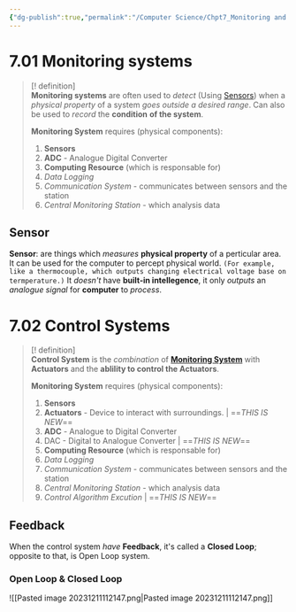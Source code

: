```yaml
---
{"dg-publish":true,"permalink":"/Computer Science/Chpt7_Monitoring and Control Systems/"}
---
```


# 7.01 Monitoring systems  
>[! definition]  
>**Monitoring systems** are often used to *detect* (Using [Sensors]()) when a *physical property* of a system *goes outside a desired range*. Can also be used to *record* the **condition** **of the system**.   
>  
>**Monitoring System** requires (physical components):  
>1. **Sensors**  
>2. **ADC** - Analogue Digital Converter   
>3. **Computing Resource** (which is responsable for)  
>	1. *Data Logging*  
>	2. *Communication System* - communicates between sensors and the station  
>	3. *Central Monitoring Station* - which analysis data  
## Sensor  
**Sensor**: are things which *measures* **physical property** of a perticular area. It can be used for the computer to percept physical world. `(For example, like a thermocouple, which outputs changing electrical voltage base on termperature.)` It *doesn't* have **built-in intellegence**, it only *outputs* an *analogue signal* for **computer** to *process*.  


# 7.02 Control Systems  
>[! definition]  
>**Control System** is the *combination* of [**Monitoring System**]() with **Actuators** and the **ablility to control the Actuators**.    
>  
>**Monitoring System** requires (physical components):  
>1. **Sensors**  
>2. **Actuators** - Device to interact with surroundings. | ==*THIS IS NEW*==  
>3. **ADC** - Analogue to Digital Converter    
>4. DAC - Digital to Analogue Converter | ==*THIS IS NEW*==  
>5. **Computing Resource** (which is responsable for)  
>	1. *Data Logging*  
>	2. *Communication System* - communicates between sensors and the station  
>	3. *Central Monitoring Station* - which analysis data   
>	4. *Control Algorithm Excution* | ==*THIS IS NEW*==  
## Feedback
When the control system *have* **Feedback**, it's called a **Closed Loop**; opposite to that, is Open Loop system.

### Open Loop & Closed Loop
![[Pasted image 20231211112147.png\|Pasted image 20231211112147.png]]






